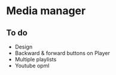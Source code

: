 # Media manager

## To do

- Design
- Backward & forward buttons on Player
- Multiple playlists
- Youtube opml